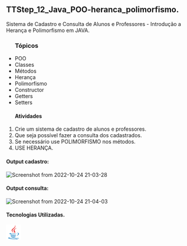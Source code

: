 <h2>TTStep_12_Java_POO-heranca_polimorfismo.</h2>

<p>Sistema de Cadastro e Consulta de Alunos e Professores - Introdução a Herança e Polimorfismo em JAVA.</p>

<ul><h3>Tópicos</h3>
<li>POO</li>
<li>Classes</li>
<li>Métodos</li>
<li>Herança</li>
<li>Polimorfismo</li>
<li>Constructor</li>
<li>Getters</li>
<li>Setters</li>
</ul>

<ol><h4>Atividades</h4>
<li>Crie um sistema de cadastro de alunos e professores.</li>
<li>Que seja possível fazer a consulta dos cadastrados.</li>
<li>Se necessário use POLIMORFISMO nos métodos.</li>
<li>USE HERANÇA.</li>
</ol>

<h4>Output cadastro:</h4>

![Screenshot from 2022-10-24 21-03-28](https://user-images.githubusercontent.com/78119622/197652584-596b0738-ee4b-4807-a828-d6d27e3c1f16.png)


<h4>Output consulta:</h4>

![Screenshot from 2022-10-24 21-04-03](https://user-images.githubusercontent.com/78119622/197652588-6a3203be-cf98-41d7-9fda-819fc6c59a42.png)



<h4>Tecnologias Utilizadas.</h4>
 
<p align="left">
<a href="https://www.java.com" target="_blank" rel="noreferrer"> <img src="https://raw.githubusercontent.com/devicons/devicon/master/icons/java/java-original.svg" alt="java" width="40" height="40"/> </a> </p> 
